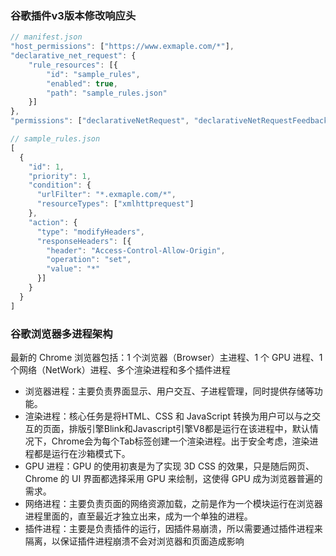 ### 谷歌插件v3版本修改响应头

```javascript
// manifest.json
"host_permissions": ["https://www.exmaple.com/*"],
"declarative_net_request": {
    "rule_resources": [{
        "id": "sample_rules",
        "enabled": true,
        "path": "sample_rules.json"
    }]
},
"permissions": ["declarativeNetRequest", "declarativeNetRequestFeedback"]

// sample_rules.json
[
  {
    "id": 1,
    "priority": 1,
    "condition": {
      "urlFilter": "*.exmaple.com/*",
      "resourceTypes": ["xmlhttprequest"]
    },
    "action": {
      "type": "modifyHeaders",
      "responseHeaders": [{
        "header": "Access-Control-Allow-Origin",
        "operation": "set",
        "value": "*"
      }]
    }
  }
]

```

### 谷歌浏览器多进程架构

最新的 Chrome 浏览器包括：1 个浏览器（Browser）主进程、1 个 GPU 进程、1 个网络（NetWork）进程、多个渲染进程和多个插件进程

- 浏览器进程：主要负责界面显示、用户交互、子进程管理，同时提供存储等功能。
- 渲染进程：核心任务是将HTML、CSS 和 JavaScript 转换为用户可以与之交互的页面，排版引擎Blink和Javascript引擎V8都是运行在该进程中，默认情况下，Chrome会为每个Tab标签创建一个渲染进程。出于安全考虑，渲染进程都是运行在沙箱模式下。
- GPU 进程：GPU 的使用初衷是为了实现 3D CSS 的效果，只是随后网页、Chrome 的 UI 界面都选择采用 GPU 来绘制，这使得 GPU 成为浏览器普遍的需求。
- 网络进程：主要负责页面的网络资源加载，之前是作为一个模块运行在浏览器进程里面的，直至最近才独立出来，成为一个单独的进程。
- 插件进程：主要是负责插件的运行，因插件易崩溃，所以需要通过插件进程来隔离，以保证插件进程崩溃不会对浏览器和页面造成影响